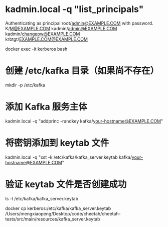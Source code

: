 # kadmin.local -q "list_principals"
Authenticating as principal root/admin@EXAMPLE.COM with password.
K/M@EXAMPLE.COM
kadmin/admin@EXAMPLE.COM
kadmin/changepw@EXAMPLE.COM
krbtgt/EXAMPLE.COM@EXAMPLE.COM


docker exec -it kerberos bash

# 创建 /etc/kafka 目录（如果尚不存在）
mkdir -p /etc/kafka

# 添加 Kafka 服务主体
kadmin.local -q "addprinc -randkey kafka/your-hostname@EXAMPLE.COM"

# 将密钥添加到 keytab 文件
kadmin.local -q "xst -k /etc/kafka/kafka_server.keytab kafka/your-hostname@EXAMPLE.COM"

# 验证 keytab 文件是否创建成功
ls -l /etc/kafka/kafka_server.keytab


docker cp kerberos:/etc/kafka/kafka_server.keytab /Users/mengxiaopeng/Desktop/code/cheetah/cheetah-tests/src/main/resources/kafka_server.keytab